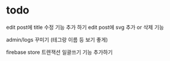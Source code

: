 # todo

edit post에 title 수정 기능 추가 하기
edit post에 svg 추가 or 삭제 기능

admin/logs 꾸미기 (테그랑 이름 등 보기 좋게)

firebase store 트렌잭션 일괄쓰기 기능 추가하기 